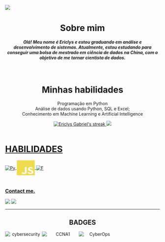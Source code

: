 ![](https://komarev.com/ghpvc/?username=gaberibr-github-username&style=plastic)
<div align="center">
  <h1>Sobre mim</h1>
    <h5 align="center"> Olá! Meu nome é Ericlys e estou graduando em análise e desenvolvimento de sistemas. Atualmente, estou estudando para conseguir uma bolsa de mestrado em ciência de dados na China, com o objetivo de me tornar cientista de dados.</h5>
  <div style="display: inline_block"><br>
  <h1>Minhas habilidades</h1>

Programação em Python <br>
Análise de dados usando Python, SQL e Excel; <br>
Conhecimento em Machine Learning e Artificial Intelligence
 </div>
  
<div>
  <div>
    <a href="https://github.com/GaberiBR">
      <img title="Streak" alt="Ericlys Gabriel's streak" src="https://github-readme-streak-stats.herokuapp.com?user=gaberibr&theme=navy-gear&date_format=M%20j%5B%2C%20Y%5D" width=300px/>
    <img height="118em" src="https://github-readme-stats.vercel.app/api/top-langs/?username=GaberiBR&layout=compact&langs_count=6&theme=gruvbox"/>
  </div>
  <div align="left" style="display: inline_block"><br>
    <h1> HABILIDADES </h1>
    <img align="center" alt="Py" height="50" width="60" src="https://cdn.jsdelivr.net/gh/devicons/devicon/icons/python/python-original-wordmark.svg" />
    <img align="center" alt="Js" height="50" width="60" src="https://raw.githubusercontent.com/devicons/devicon/master/icons/javascript/javascript-plain.svg">
    <img align="center" alt="F" height="50" width="60" src="https://cdn.jsdelivr.net/gh/devicons/devicon/icons/figma/figma-original.svg" />
  </div>
</div> 
 
 <br>
 <div align="left">
   <h3>Contact me.</h3>
 
  <a href="https://discord.gg/UpWte22g4h" target="_blank"> <img src="https://img.shields.io/badge/Discord-7289DA?style=for-the-badge&logo=discord&logoColor=white" target="_blank"></a>
  <a href="https://www.linkedin.com/in/ericlysgabriel" target="_blank"> <img src="https://img.shields.io/badge/-LinkedIn-%230077B5?style=for-the-badge&logo=linkedin&logoColor=white" target="_blank"></a>
   
 <hr>
</div>
  <div>
  <h2 align="center">BADGES</h2>
  <a href= "https://www.credly.com/badges/a683039c-a18d-4628-8b73-61fe8ed4539d/public_url"> 
  <img align="left" src= "https://images.credly.com/size/340x340/images/054913b2-e271-49a2-a1a4-9bf1c1f9a404/CyberEssentials.png" width = 120px alt = "cybersecurity">
  <a href= "https://www.credly.com/badges/d9deecce-5826-4978-bcdc-1f033c64514a/public_url"> 
  <img align="left" src= "https://images.credly.com/size/340x340/images/70d71df5-f3dc-4380-9b9d-f22513a70417/CCNAITN__1_.png" width = 120px alt = "CCNA1">
  <a href= "https://www.credly.com/badges/d9deecce-5826-4978-bcdc-1f033c64514a/public_url"> 
  <img align="left" src= "https://images.credly.com/size/340x340/images/53f37f83-04a1-4935-9b1e-21a99cc6e1b2/CyberOpsAssoc.png" width = 120px alt = "CyberOps">
</div>
